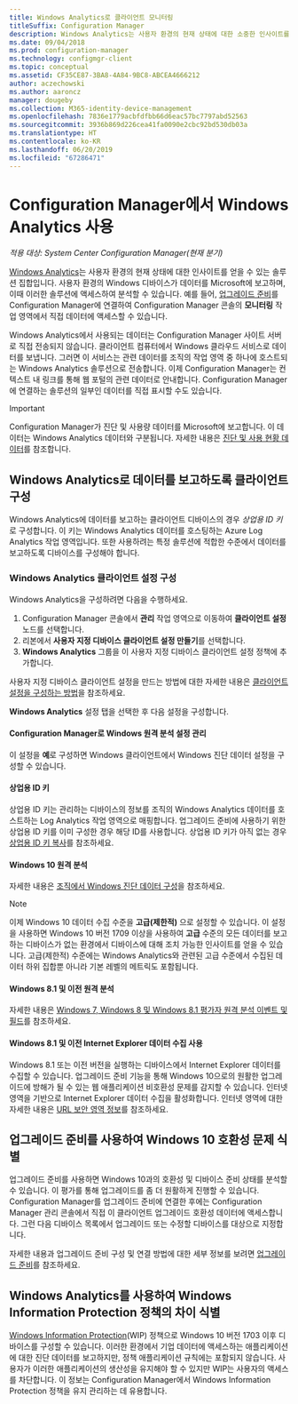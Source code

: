 ```yaml
---
title: Windows Analytics로 클라이언트 모니터링
titleSuffix: Configuration Manager
description: Windows Analytics는 사용자 환경의 현재 상태에 대한 소중한 인사이트를 얻을 수 있는 솔루션 집합입니다.
ms.date: 09/04/2018
ms.prod: configuration-manager
ms.technology: configmgr-client
ms.topic: conceptual
ms.assetid: CF35CE87-3BA8-4A84-9BC8-ABCEA4666212
author: aczechowski
ms.author: aaroncz
manager: dougeby
ms.collection: M365-identity-device-management
ms.openlocfilehash: 7836e1779acbfdfbb66d6eac57bc7797abd52563
ms.sourcegitcommit: 3936b869d226cea41fa0090e2cbc92bd530db03a
ms.translationtype: HT
ms.contentlocale: ko-KR
ms.lasthandoff: 06/20/2019
ms.locfileid: "67286471"
---
```

# <a name="use-windows-analytics-with-configuration-manager"></a>Configuration Manager에서 Windows Analytics 사용

*적용 대상: System Center Configuration Manager(현재 분기)*

[Windows Analytics](https://docs.microsoft.com/windows/deployment/update/windows-analytics-overview)는 사용자 환경의 현재 상태에 대한 인사이트를 얻을 수 있는 솔루션 집합입니다. 사용자 환경의 Windows 디바이스가 데이터를 Microsoft에 보고하며, 이때 이러한 솔루션에 액세스하여 분석할 수 있습니다. 예를 들어, [업그레이드 준비](/sccm/core/clients/manage/upgrade-readiness)를 Configuration Manager에 연결하여 Configuration Manager 콘솔의 **모니터링** 작업 영역에서 직접 데이터에 액세스할 수 있습니다.

Windows Analytics에서 사용되는 데이터는 Configuration Manager 사이트 서버로 직접 전송되지 않습니다. 클라이언트 컴퓨터에서 Windows 클라우드 서비스로 데이터를 보냅니다. 그러면 이 서비스는 관련 데이터를 조직의 작업 영역 중 하나에 호스트되는 Windows Analytics 솔루션으로 전송합니다. 이제 Configuration Manager는 컨텍스트 내 링크를 통해 웹 포털의 관련 데이터로 안내합니다. Configuration Manager에 연결하는 솔루션의 일부인 데이터를 직접 표시할 수도 있습니다.

> [!Important]  
> Configuration Manager가 진단 및 사용량 데이터를 Microsoft에 보고합니다. 이 데이터는 Windows Analytics 데이터와 구분됩니다. 자세한 내용은 [진단 및 사용 현황 데이터](/sccm/core/plan-design/diagnostics/diagnostics-and-usage-data)를 참조합니다.  



## <a name="configure-clients-to-report-data-to-windows-analytics"></a>Windows Analytics로 데이터를 보고하도록 클라이언트 구성

Windows Analytics에 데이터를 보고하는 클라이언트 디바이스의 경우 *상업용 ID 키*로 구성합니다. 이 키는 Windows Analytics 데이터를 호스팅하는 Azure Log Analytics 작업 영역입니다. 또한 사용하려는 특정 솔루션에 적합한 수준에서 데이터를 보고하도록 디바이스를 구성해야 합니다. 

### <a name="configure-windows-analytics-client-settings"></a>Windows Analytics 클라이언트 설정 구성
Windows Analytics을 구성하려면 다음을 수행하세요. 
1. Configuration Manager 콘솔에서 **관리** 작업 영역으로 이동하여 **클라이언트 설정** 노드를 선택합니다.  
2. 리본에서 **사용자 지정 디바이스 클라이언트 설정 만들기**를 선택합니다.  
3. **Windows Analytics** 그룹을 이 사용자 지정 디바이스 클라이언트 설정 정책에 추가합니다.  

사용자 지정 디바이스 클라이언트 설정을 만드는 방법에 대한 자세한 내용은 [클라이언트 설정을 구성하는 방법](/sccm/core/clients/deploy/configure-client-settings)을 참조하세요.

**Windows Analytics** 설정 탭을 선택한 후 다음 설정을 구성합니다.  

#### <a name="manage-windows-telemetry-settings-with-configuration-manager"></a>Configuration Manager로 Windows 원격 분석 설정 관리
이 설정을 **예**로 구성하면 Windows 클라이언트에서 Windows 진단 데이터 설정을 구성할 수 있습니다.   

#### <a name="commercial-id-key"></a>상업용 ID 키
상업용 ID 키는 관리하는 디바이스의 정보를 조직의 Windows Analytics 데이터를 호스트하는 Log Analytics 작업 영역으로 매핑합니다. 업그레이드 준비에 사용하기 위한 상업용 ID 키를 이미 구성한 경우 해당 ID를 사용합니다. 상업용 ID 키가 아직 없는 경우 [상업용 ID 키 복사](https://docs.microsoft.com/windows/deployment/update/windows-analytics-get-started#copy-your-commercial-id-key)를 참조하세요.

#### <a name="windows-10-telemetry"></a>Windows 10 원격 분석
자세한 내용은 [조직에서 Windows 진단 데이터 구성](https://docs.microsoft.com/windows/privacy/configure-windows-diagnostic-data-in-your-organization#diagnostic-data-levels)을 참조하세요.

> [!Note]  
> 이제 Windows 10 데이터 수집 수준을 **고급(제한적)** 으로 설정할 수 있습니다. 이 설정을 사용하면 Windows 10 버전 1709 이상을 사용하여 **고급** 수준의 모든 데이터를 보고하는 디바이스가 없는 환경에서 디바이스에 대해 조치 가능한 인사이트를 얻을 수 있습니다. 고급(제한적) 수준에는 Windows Analytics와 관련된 고급 수준에서 수집된 데이터 하위 집합뿐 아니라 기본 레벨의 메트릭도 포함됩니다.

#### <a name="windows-81-and-earlier-telemetry"></a>Windows 8.1 및 이전 원격 분석   
자세한 내용은 [Windows 7, Windows 8 및 Windows 8.1 평가자 원격 분석 이벤트 및 필드](https://go.microsoft.com/fwlink/?LinkID=822965)를 참조하세요.

#### <a name="enable-windows-81-and-earlier-internet-explorer-data-collection"></a>Windows 8.1 및 이전 Internet Explorer 데이터 수집 사용
Windows 8.1 또는 이전 버전을 실행하는 디바이스에서 Internet Explorer 데이터를 수집할 수 있습니다. 업그레이드 준비 기능을 통해 Windows 10으로의 원활한 업그레이드에 방해가 될 수 있는 웹 애플리케이션 비호환성 문제를 감지할 수 있습니다. 인터넷 영역을 기반으로 Internet Explorer 데이터 수집을 활성화합니다. 인터넷 영역에 대한 자세한 내용은 [URL 보안 영역 정보](https://docs.microsoft.com/previous-versions/windows/internet-explorer/ie-developer/platform-apis/ms537183\(v=vs.85\))를 참조하세요.



## <a name="use-upgrade-readiness-to-identify-windows-10-compatibility-issues"></a>업그레이드 준비를 사용하여 Windows 10 호환성 문제 식별

업그레이드 준비를 사용하면 Windows 10과의 호환성 및 디바이스 준비 상태를 분석할 수 있습니다. 이 평가를 통해 업그레이드를 좀 더 원활하게 진행할 수 있습니다. Configuration Manager를 업그레이드 준비에 연결한 후에는 Configuration Manager 관리 콘솔에서 직접 이 클라이언트 업그레이드 호환성 데이터에 액세스합니다. 그런 다음 디바이스 목록에서 업그레이드 또는 수정할 디바이스를 대상으로 지정합니다.

자세한 내용과 업그레이드 준비 구성 및 연결 방법에 대한 세부 정보를 보려면 [업그레이드 준비](/sccm/core/clients/manage/upgrade-readiness)를 참조하세요.



## <a name="use-windows-analytics-to-identify-gaps-in-windows-information-protection-policies"></a>Windows Analytics를 사용하여 Windows Information Protection 정책의 차이 식별

[Windows Information Protection](https://docs.microsoft.com/windows/threat-protection/windows-information-protection/protect-enterprise-data-using-wip)(WIP) 정책으로 Windows 10 버전 1703 이후 디바이스를 구성할 수 있습니다. 이러한 환경에서 기업 데이터에 액세스하는 애플리케이션에 대한 진단 데이터를 보고하지만, 정책 애플리케이션 규칙에는 포함되지 않습니다. 사용자가 이러한 애플리케이션의 생산성을 유지해야 할 수 있지만 WIP는 사용자의 액세스를 차단합니다. 이 정보는 Configuration Manager에서 Windows Information Protection 정책을 유지 관리하는 데 유용합니다. 

